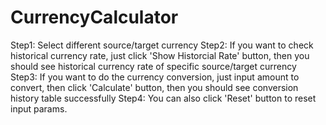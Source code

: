 # CurrencyCalculator

Step1: Select different source/target currency
Step2: If you want to check historical currency rate, just click 'Show Historcial Rate' button, then you should see historical currency rate of specific source/target currency
Step3: If you want to do the currency conversion, just input amount to convert, then click 'Calculate' button, then you should see conversion history table successfully
Step4: You can also click 'Reset' button to reset input params.
